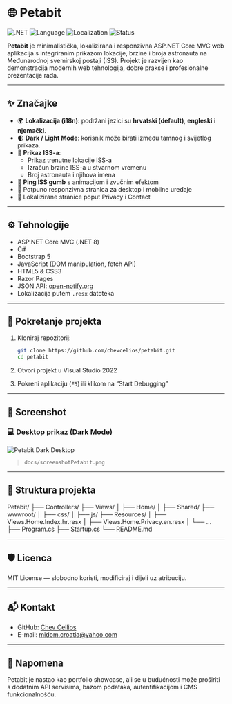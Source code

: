 # 🌐 Petabit

![.NET](https://img.shields.io/badge/.NET-8.0-blueviolet)
![Language](https://img.shields.io/badge/language-C%23-orange)
![Localization](https://img.shields.io/badge/i18n-3%20languages-green)
![Status](https://img.shields.io/badge/status-active-success)


**Petabit** je minimalistička, lokalizirana i responzivna ASP.NET Core MVC web aplikacija s integriranim prikazom lokacije, brzine i broja astronauta na Međunarodnoj svemirskoj postaji (ISS). Projekt je razvijen kao demonstracija modernih web tehnologija, dobre prakse i profesionalne prezentacije rada.

---

## ✨ Značajke

- 🌍 **Lokalizacija (i18n)**: podržani jezici su **hrvatski (default)**, **engleski** i **njemački**.
- 🌒 **Dark / Light Mode**: korisnik može birati između tamnog i svijetlog prikaza.
- 📡 **Prikaz ISS-a**:  
  - Prikaz trenutne lokacije ISS-a  
  - Izračun brzine ISS-a u stvarnom vremenu  
  - Broj astronauta i njihova imena  
- 🛜 **Ping ISS gumb** s animacijom i zvučnim efektom
- 📱 Potpuno responzivna stranica za desktop i mobilne uređaje
- 📄 Lokalizirane stranice poput Privacy i Contact

---

## ⚙️ Tehnologije

- ASP.NET Core MVC (.NET 8)
- C#
- Bootstrap 5
- JavaScript (DOM manipulation, fetch API)
- HTML5 & CSS3
- Razor Pages
- JSON API: [open-notify.org](https://open-notify.org/)
- Lokalizacija putem `.resx` datoteka

---

## 🚀 Pokretanje projekta

1. Kloniraj repozitorij:
    ```bash
    git clone https://github.com/chevcelios/petabit.git
    cd petabit
    ```

2. Otvori projekt u Visual Studio 2022

3. Pokreni aplikaciju (`F5`) ili klikom na “Start Debugging”

---

## 📸 Screenshot

### 💻 Desktop prikaz (Dark Mode)
![Petabit Dark Desktop](./docs/screenshotPetabit.png)
> `docs/screenshotPetabit.png`  


---

## 📁 Struktura projekta

Petabit/
├── Controllers/
├── Views/
│ ├── Home/
│ ├── Shared/
├── wwwroot/
│ ├── css/
│ ├── js/
├── Resources/
│ ├── Views.Home.Index.hr.resx
│ ├── Views.Home.Privacy.en.resx
│ └── ...
├── Program.cs
├── Startup.cs
└── README.md


---

## 🛡️ Licenca

MIT License — slobodno koristi, modificiraj i dijeli uz atribuciju.

---

## 📬 Kontakt

- GitHub: [Chev Cellios](https://github.com/chevcellios)
- E-mail: [midom.croatia@yahoo.com](mailto:midom.croatia@yahoo.com)

---

## 🌟 Napomena

Petabit je nastao kao portfolio showcase, ali se u budućnosti može proširiti s dodatnim API servisima, bazom podataka, autentifikacijom i CMS funkcionalnošću.
